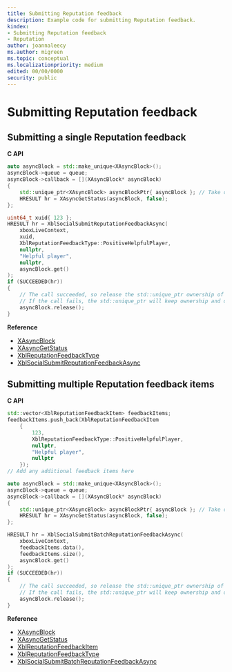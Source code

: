 ```yaml
---
title: Submitting Reputation feedback
description: Example code for submitting Reputation feedback.
kindex:
- Submitting Reputation feedback
- Reputation
author: joannaleecy
ms.author: migreen
ms.topic: conceptual
ms.localizationpriority: medium
edited: 00/00/0000
security: public
---
```


# Submitting Reputation feedback


## Submitting a single Reputation feedback


**C API**


```cpp
auto asyncBlock = std::make_unique<XAsyncBlock>();
asyncBlock->queue = queue;
asyncBlock->callback = [](XAsyncBlock* asyncBlock)
{
    std::unique_ptr<XAsyncBlock> asyncBlockPtr{ asyncBlock }; // Take over ownership of the XAsyncBlock*
    HRESULT hr = XAsyncGetStatus(asyncBlock, false);
};

uint64_t xuid{ 123 };
HRESULT hr = XblSocialSubmitReputationFeedbackAsync(
    xboxLiveContext,
    xuid,
    XblReputationFeedbackType::PositiveHelpfulPlayer,
    nullptr,
    "Helpful player",
    nullptr,
    asyncBlock.get()
);
if (SUCCEEDED(hr))
{
    // The call succeeded, so release the std::unique_ptr ownership of XAsyncBlock* since the callback will take over ownership.
    // If the call fails, the std::unique_ptr will keep ownership and delete the XAsyncBlock*
    asyncBlock.release();
}
```

**Reference**
* [XAsyncBlock](../../../../../reference/system/xasync/structs/xasyncblock.md)
* [XAsyncGetStatus](../../../../../reference/system/xasync/functions/xasyncgetstatus.md)
* [XblReputationFeedbackType](../../../../../reference/live/xsapi-c/social_c/enums/xblreputationfeedbacktype.md)
* [XblSocialSubmitReputationFeedbackAsync](../../../../../reference/live/xsapi-c/social_c/functions/xblsocialsubmitreputationfeedbackasync.md)


## Submitting multiple Reputation feedback items


**C API**


```cpp
std::vector<XblReputationFeedbackItem> feedbackItems;
feedbackItems.push_back(XblReputationFeedbackItem
    {
        123,
        XblReputationFeedbackType::PositiveHelpfulPlayer,
        nullptr,
        "Helpful player",
        nullptr
    });
// Add any additional feedback items here

auto asyncBlock = std::make_unique<XAsyncBlock>();
asyncBlock->queue = queue;
asyncBlock->callback = [](XAsyncBlock* asyncBlock)
{
    std::unique_ptr<XAsyncBlock> asyncBlockPtr{ asyncBlock }; // Take over ownership of the XAsyncBlock*
    HRESULT hr = XAsyncGetStatus(asyncBlock, false);
};

HRESULT hr = XblSocialSubmitBatchReputationFeedbackAsync(
    xboxLiveContext,
    feedbackItems.data(),
    feedbackItems.size(),
    asyncBlock.get()
);
if (SUCCEEDED(hr))
{
    // The call succeeded, so release the std::unique_ptr ownership of XAsyncBlock* since the callback will take over ownership.
    // If the call fails, the std::unique_ptr will keep ownership and delete the XAsyncBlock*
    asyncBlock.release();
}
```

**Reference**
* [XAsyncBlock](../../../../../reference/system/xasync/structs/xasyncblock.md)
* [XAsyncGetStatus](../../../../../reference/system/xasync/functions/xasyncgetstatus.md)
* [XblReputationFeedbackItem](../../../../../reference/live/xsapi-c/social_c/structs/xblreputationfeedbackitem.md)
* [XblReputationFeedbackType](../../../../../reference/live/xsapi-c/social_c/enums/xblreputationfeedbacktype.md)
* [XblSocialSubmitBatchReputationFeedbackAsync](../../../../../reference/live/xsapi-c/social_c/functions/xblsocialsubmitbatchreputationfeedbackasync.md)